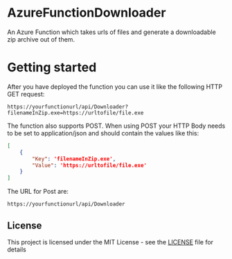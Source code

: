# AzureFunctionDownloader
An Azure Function which takes urls of files and generate a downloadable zip archive out of them.

# Getting started

After you have deployed the function you can use it like the following HTTP GET request:

```
https://yourfunctionurl/api/Downloader?filenameInZip.exe=https://urltofile/file.exe
```

The function also supports POST. When using POST your HTTP Body needs to be set to application/json and should contain the values like this:

```json
[
	{
		"Key": 'filenameInZip.exe',
		"Value": 'https://urltofile/file.exe'
	}
]
```

The URL for Post are:
```
https://yourfunctionurl/api/Downloader
```

## License

This project is licensed under the MIT License - see the [LICENSE](LICENSE) file for details
